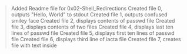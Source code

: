 >Added Readme file for 0x02-Shell_Redirections
 >Created file 0, outputs "Hello, World" to stdout
 >Created file 1, outputs confused smiley face
 >Created file 2, displays contents of passwd file
 >Created file 3, displays contents of two files
 >Created file 4, displays last ten lines of passwd file
 >Created file 5, displays first ten lines of passwd file
 >Created file 6, displays third line of iacta file
 >Created file 7, creates file with text inside
